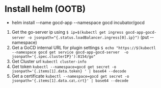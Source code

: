 # Install helm (OOTB)
  * helm install --name gocd-app --namespace gocd incubator/gocd
   1. Get the go-server ip using 
       `$ ip=$(kubectl get ingress gocd-app-gocd-server -o jsonpath="{.status.loadBalancer.ingress[0].ip}")` (put --namespace)
   2. Get a GoCD internal URL for plugin settings
       `$ echo "https://$(kubectl --namespace gocd get service gocd-app-gocd-server  -o jsonpath='{.spec.clusterIP}'):8154/go"`
   3. Get Cluster url `kubectl cluster-info`
   4. Get token `kubectl --namespace=gocd get secret -o jsonpath='{.items[1].data.token} ' | base64 --decode`
   5. Get a certificate `kubectl --namespace=gocd get secret -o jsonpath='{.items[1].data.ca\.crt}' | base64 --decode`
  
